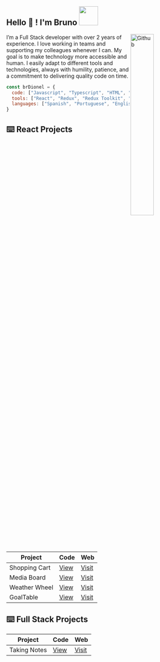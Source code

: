 <h2> Hello 👋 ! I'm Bruno <img src="https://media.giphy.com/media/mGcNjsfWAjY5AEZNw6/giphy.gif" width="50"></h2>
<img width="35%" align="right" margin="0 0 0 15px"  alt="Github" src="https://res.cloudinary.com/dtnixnyfz/image/upload/v1693366109/emoji/qxf8umwhk2f5oao6bitg.png" />
<p>I’m a Full Stack developer with over 2 years of experience. I love working in teams and supporting my colleagues whenever I can. My goal is to make technology more accessible and human. I easily adapt to different tools and technologies, always with humility, patience, and a commitment to delivering quality code on time.</p>

```javascript
const brDionel = {
  code: ["Javascript", "Typescript", "HTML", "CSS", "SQL"],
  tools: ["React", "Redux", "Redux Toolkit", "Zustand", "Tailwindcss", "Styled Component", "Tremor", "Material UI", "Angular", "Cypress", "Playwright", "Node.JS", "MySQL"],
  languages: ["Spanish", "Portuguese", "English"]
}
```
## ⌨️ React Projects

| Project | Code | Web |
| --- | --- | --- |
| Shopping Cart | [View](https://github.com/brdionel/cart-react) | [Visit](https://brdionel.netlify.app/) |
| Media Board | [View](https://github.com/brdionel/media_board) | [Visit](https://brmediaboard.netlify.app/) |
| Weather Wheel | [View](https://github.com/brdionel/wheater-wheel) | [Visit](https://brweatherwheel.netlify.app/) |
| GoalTable | [View](https://github.com/brdionel/football) | [Visit](https://brfootball.netlify.app/) |

## ⌨️ Full Stack Projects 

| Project | Code | Web |
| --- | --- | --- |
| Taking Notes | [View](https://github.com/brdionel/takingnotes) | [Visit](https://brtakingnotes.netlify.app) |

<!--
TODO:
- Change the yellow color by #ede734
- Handle dark mode
- Add test E2E with Playwriight
-->
<!--
**brdionel/brdionel** is a ✨ _special_ ✨ repository because its `README.md` (this file) appears on your GitHub profile.

Here are some ideas to get you started:

- 🔭 I’m currently working on ...
- 🌱 I’m currently learning ...
- 👯 I’m looking to collaborate on ...
- 🤔 I’m looking for help with ...
- 💬 Ask me about ...
- 📫 How to reach me: ...
- 😄 Pronouns: ...
- ⚡ Fun fact: ...
-->
